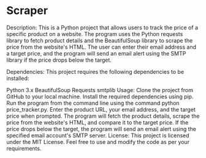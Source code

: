 # Scraper
Description:
This is a Python project that allows users to track the price of a specific product on a website. The program uses the Python requests library to fetch product details and the BeautifulSoup library to scrape the price from the website's HTML. The user can enter their email address and a target price, and the program will send an email alert using the SMTP library if the price drops below the target.

Dependencies:
This project requires the following dependencies to be installed:

Python 3.x
BeautifulSoup
Requests
smtplib
Usage:
Clone the project from GitHub to your local machine.
Install the required dependencies using pip.
Run the program from the command line using the command python price_tracker.py.
Enter the product URL, your email address, and the target price when prompted.
The program will fetch the product details, scrape the price from the website's HTML, and compare it to the target price.
If the price drops below the target, the program will send an email alert using the specified email account's SMTP server.
License:
This project is licensed under the MIT License. Feel free to use and modify the code as per your requirements.
